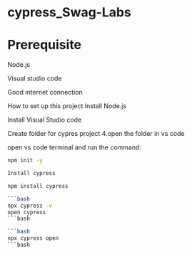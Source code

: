 # cypress_Swag-Labs
# Prerequisite
Node.js

Visual studio code

Good internet connection

How to set up this project
Install Node.js

Install Visual Studio code

Create folder for cypres project 4.open the folder in vs code

open vs code terminal and run the command:

```bash
npm init -y

Install cypress

npm install cypress

```bash
npx cypress -v
open cypress
```bash

```bash
npx cypress open
```bash
